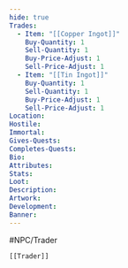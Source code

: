 ```yaml
---
hide: true
Trades:
  - Item: "[[Copper Ingot]]"
    Buy-Quantity: 1
    Sell-Quantity: 1
    Buy-Price-Adjust: 1
    Sell-Price-Adjust: 1
  - Item: "[[Tin Ingot]]"
    Buy-Quantity: 1
    Sell-Quantity: 1
    Buy-Price-Adjust: 1
    Sell-Price-Adjust: 1
Location: 
Hostile: 
Immortal: 
Gives-Quests: 
Completes-Quests: 
Bio:
Attributes: 
Stats: 
Loot: 
Description: 
Artwork: 
Development: 
Banner: 
---
```

#NPC/Trader
```meta-bind-embed
[[Trader]]
```